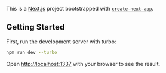 This is a [Next.js](https://nextjs.org/) project bootstrapped with [`create-next-app`](https://github.com/vercel/next.js/tree/canary/packages/create-next-app).

## Getting Started

First, run the development server with turbo:

```bash
npm run dev --turbo
```

Open [http://localhost:1337](http://localhost:1337) with your browser to see the result.
